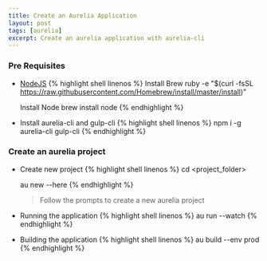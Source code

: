 ```yaml
---
title: Create an Aurelia Application
layout: post
tags: [aurelia]
excerpt: Create an aurelia application with aurelia-cli
---
```


### Pre Requisites

* [NodeJS](https://nodejs.org/en/)
  {% highlight shell linenos %}
  Install Brew
  ruby -e "$(curl -fsSL https://raw.githubusercontent.com/Homebrew/install/master/install)"

  Install Node
  brew install node
  {% endhighlight %}

* Install aurelia-cli and gulp-cli
  {% highlight shell linenos %}
  npm i -g aurelia-cli gulp-cli
  {% endhighlight %}

### Create an aurelia project

* Create new project
  {% highlight shell linenos %}
  cd <project_folder>

  au new --here
  {% endhighlight %}

  > Follow the prompts to create a new aurelia project

* Running the application
  {% highlight shell linenos %}
  au run --watch
  {% endhighlight %}

* Building the application
  {% highlight shell linenos %}
  au build --env prod
  {% endhighlight %}
